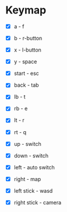 # Keymap

- [x] a - f
- [x] b - r-button
- [x] x - l-button
- [x] y - space

- [x] start - esc
- [x] back - tab

- [x] lb - t
- [x] rb - e

- [x] lt - r
- [x] rt - q

- [x] up - switch
- [x] down - switch
- [x] left - auto switch
- [x] right - map

- [x] left stick - wasd
- [x] right stick - camera
